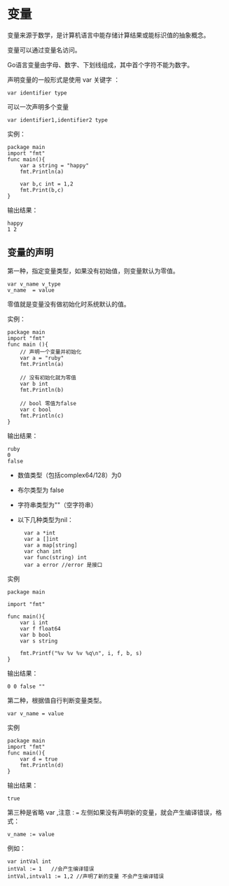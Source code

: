 # 变量 #

变量来源于数学，是计算机语言中能存储计算结果或能标识值的抽象概念。

变量可以通过变量名访问。

Go语言变量由字母、数字、下划线组成，其中首个字符不能为数字。

声明变量的一般形式是使用 var 关键字 ：

    var identifier type 

可以一次声明多个变量

    var identifier1,identifier2 type

实例：

    package main
	import "fmt"
	func main(){
		var a string = "happy"
		fmt.Println(a)

		var b,c int = 1,2
		fmt.Print(b,c)
	}

输出结果：

    happy
	1 2


## 变量的声明 ##

第一种，指定变量类型，如果没有初始值，则变量默认为零值。

    var v_name v_type
	v_name  = value

零值就是变量没有做初始化时系统默认的值。

实例：

    package main
	import "fmt"
	func main (){
		// 声明一个变量并初始化
		var a = "ruby"
		fmt.Println(a)

		// 没有初始化就为零值
		var b int
		fmt.Println(b)

		// bool 零值为false
		var c bool
		fmt.Println(c)
	}

输出结果：

    ruby
	0
	false


- 数值类型（包括complex64/128）为0
- 布尔类型为 false
- 字符串类型为""（空字符串）
- 以下几种类型为nil：
	
		var a *int
		var a []int
		var a map[string]
		var chan int
		var func(string) int
		var a error //error 是接口

实例

   	package main
	
	import "fmt"

	func main(){
		var i int
		var f float64
		var b bool
		var s string
		
		fmt.Printf("%v %v %v %q\n", i, f, b, s)
	}

输出结果：

    0 0 false ""

第二种，根据值自行判断变量类型。

    var v_name = value

实例

    package main
	import "fmt"
	func main(){
		var d = true 
		fmt.Println(d)
	}

输出结果：

	true	
    
第三种是省略 var ,注意`：=` 左侧如果没有声明新的变量，就会产生编译错误，格式：

    v_name := value

例如：

    var intVal int 
	intVal := 1   //会产生编译错误
	intVal,intval1 := 1,2 //声明了新的变量 不会产生编译错误




    
    

    
    

    
	


    